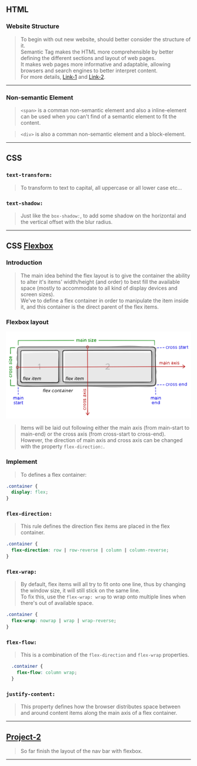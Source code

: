 ## HTML
### Website Structure
> To begin with out new website, should better consider the structure of it. <br/>
> Semantic Tag makes the HTML more comprehensible by better defining the different sections and layout of web pages. <br/>
> It makes web pages more informative and adaptable, allowing browsers and search engines to better interpret content. <br/>
> For more details, [Link-1](https://www.pluralsight.com/guides/semantic-html) and [Link-2](https://developer.mozilla.org/en-US/docs/Learn/HTML/Introduction_to_HTML/Document_and_website_structure).

---
### Non-semantic Element
> `<span>` is a comman non-semantic element and also a inline-element can be used when you can't find of a semantic element to fit the content.

> `<div>` is also a comman non-semantic element and a block-element.

---

## CSS
### `text-transform:`
> To transform to text to capital, all uppercase or all lower case etc...

### `text-shadow:`
> Just like the `box-shadow:`, to add some shadow on the horizontal and the vertical offset with the blur radius.

---

## CSS [Flexbox](https://css-tricks.com/snippets/css/a-guide-to-flexbox/#aa-basics-and-terminology)
### Introduction
> The main idea behind the flex layout is to give the container the ability to alter it's items' width/height (and order) 
> to best fill the available space (mostly to accommodate to all kind of display devices and screen sizes). <br/>
> We've to define a flex container in order to manipulate the item inside it, and this container is the direct parent of the flex items.

### Flexbox layout
![Flex-layout](flex-layout.svg)
> Items will be laid out following either the main axis (from main-start to main-end) or the cross axis (from cross-start to cross-end). <br/>
> However, the direction of main axis and cross axis can be changed with the property `flex-direction:`.

### Implement
> To defines a flex container: <br/>
```css
.container {
  display: flex;
}
```

### `flex-direction:`
> This rule defines the direction flex items are placed in the flex container.
```css
.container {
  flex-direction: row | row-reverse | column | column-reverse;
}
```

### `flex-wrap:`
> By default, flex items will all try to fit onto one line, thus by changing the window size, it will still stick on the same line. <br/>
> To fix this, use the `flex-wrap: wrap` to wrap onto multiple lines when there's out of available space.
```css
.container {
  flex-wrap: nowrap | wrap | wrap-reverse;
}
```

### `flex-flow:`
> This is a combination of the `flex-direction` and `flex-wrap` properties.
```css
  .container {
    flex-flow: column wrap;
  }
```

### `justify-content:`
> This property defines how the browser distributes space between and around content items along the main axis of a flex container.

---

## [Project-2](/Code_Snippets/Project-2)
> So far finish the layout of the nav bar with flexbox.



___
